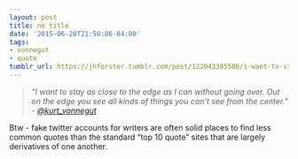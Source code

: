 ```yaml
---
layout: post
title: no title
date: '2015-06-20T21:50:06-04:00'
tags:
- vonnegut
- quote
tumblr_url: https://jhforster.tumblr.com/post/122043385586/i-want-to-stay-as-close-to-the-edge-as-i-can
---
```

> _“I want to stay as close to the edge as I can without going over. Out on the edge you see all kinds of things you can’t see from the center.” - [@kurt\_vonnegut](https://twitter.com/kurt_vonnegut)_

Btw - fake twitter accounts for writers are often solid places to find less common quotes than the standard&nbsp;“top 10 quote” sites that are largely derivatives of one another.

